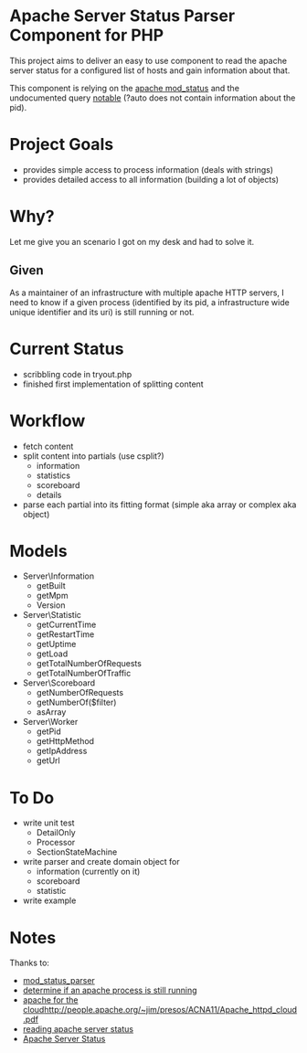# Apache Server Status Parser Component for PHP

This project aims to deliver an easy to use component to read the apache server status for a configured list of hosts and gain information about that.

This component is relying on the [apache mod_status](https://httpd.apache.org/docs/2.2/mod/mod_status.html) and the undocumented query [notable](https://www.cyberciti.biz/faq/apache-server-status/) (?auto does not contain information about the pid).

# Project Goals

* provides simple access to process information (deals with strings)
* provides detailed access to all information (building a lot of objects)

# Why?

Let me give you an scenario I got on my desk and had to solve it.

## Given

As a maintainer of an infrastructure with multiple apache HTTP servers, I need to know if a given process (identified by its pid, a infrastructure wide unique identifier and its uri) is still running or not.

# Current Status

* scribbling code in tryout.php
* finished first implementation of splitting content

# Workflow

* fetch content
* split content into partials (use csplit?)
    * information
    * statistics
    * scoreboard
    * details
* parse each partial into its fitting format (simple aka array or complex aka object)

# Models

* Server\Information
    * getBuilt
    * getMpm
    * Version
* Server\Statistic
    * getCurrentTime
    * getRestartTime
    * getUptime
    * getLoad
    * getTotalNumberOfRequests
    * getTotalNumberOfTraffic
* Server\Scoreboard
    * getNumberOfRequests
    * getNumberOf($filter)
    * asArray
* Server\Worker
    * getPid
    * getHttpMethod
    * getIpAddress
    * getUrl

# To Do

* write unit test
    * DetailOnly
    * Processor
    * SectionStateMachine
* write parser and create domain object for
    * information (currently on it)
    * scoreboard
    * statistic
* write example

# Notes

Thanks to:
* [mod_status_parser](https://github.com/nikos-glikis/mod_status_parser)
* [determine if an apache process is still running](http://artodeto.bazzline.net/archives/846-determine-if-an-apache-process-is-still-running-via-bash-to-prevent-multiple-instances-running.html)
* [apache for the cloud]()http://people.apache.org/~jim/presos/ACNA11/Apache_httpd_cloud.pdf
* [reading apache server status](https://answers.splunk.com/answers/28058/reading-apache-server-status-output.html)
* [Apache Server Status](https://www.phpclasses.org/browse/file/17516.html)
